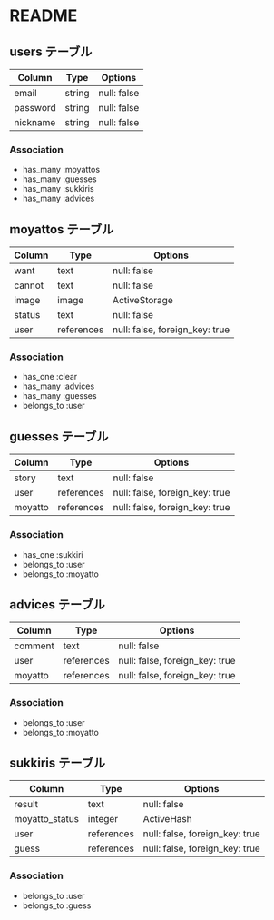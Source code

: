 # README

## users テーブル
| Column   | Type       | Options                        |
| -------- | ---------- | ------------------------------ |
| email    | string     | null: false                    |
| password |  string    | null: false                    |
| nickname | string     | null: false                    |

### Association
- has_many :moyattos
- has_many :guesses
- has_many :sukkiris
- has_many :advices

## moyattos テーブル
| Column   | Type       | Options                        |
| -------- | ---------- | ------------------------------ |
| want     | text       | null: false                    |
| cannot   | text       | null: false                    |
| image    | image      | ActiveStorage                  |
| status   | text       | null: false                    |
| user     | references | null: false, foreign_key: true |

### Association
- has_one :clear
- has_many :advices
- has_many :guesses
- belongs_to :user

## guesses テーブル
| Column   | Type       | Options                        |
| -------- | ---------- | ------------------------------ |
| story    | text       | null: false                    |
| user     | references | null: false, foreign_key: true |
| moyatto  | references | null: false, foreign_key: true |

### Association
- has_one :sukkiri
- belongs_to :user
- belongs_to :moyatto

## advices テーブル
| Column   | Type       | Options                        |
| -------- | ---------- | ------------------------------ |
| comment  | text       | null: false                    |
| user     | references | null: false, foreign_key: true |
| moyatto  | references | null: false, foreign_key: true |

### Association
- belongs_to :user
- belongs_to :moyatto

## sukkiris テーブル
| Column         | Type       | Options                        |
| -------------- | ---------- | ------------------------------ |
| result         | text       | null: false                    |
| moyatto_status | integer    | ActiveHash                     |
| user           | references | null: false, foreign_key: true |
| guess          | references | null: false, foreign_key: true |

### Association
- belongs_to :user
- belongs_to :guess


